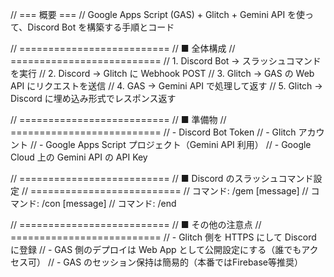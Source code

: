 // === 概要 ===
// Google Apps Script (GAS) + Glitch + Gemini API を使って、Discord Bot を構築する手順とコード

// ==========================
// ■ 全体構成
// ==========================
// 1. Discord Bot → スラッシュコマンドを実行
// 2. Discord → Glitch に Webhook POST
// 3. Glitch → GAS の Web API にリクエストを送信
// 4. GAS → Gemini API で処理して返す
// 5. Glitch → Discord に埋め込み形式でレスポンス返す

// ==========================
// ■ 準備物
// ==========================
// - Discord Bot Token
// - Glitch アカウント
// - Google Apps Script プロジェクト（Gemini API 利用）
// - Google Cloud 上の Gemini API の API Key

// ==========================
// ■ Discord のスラッシュコマンド設定
// ==========================
// コマンド: /gem [message]
// コマンド: /con [message]
// コマンド: /end

// ==========================
// ■ その他の注意点
// ==========================
// - Glitch 側を HTTPS にして Discord に登録
// - GAS 側のデプロイは Web App として公開設定にする（誰でもアクセス可）
// - GAS のセッション保持は簡易的（本番ではFirebase等推奨）